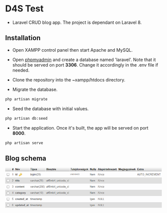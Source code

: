 # D4S Test

- Laravel CRUD blog app. The project is dependant on Laravel 8.

## Installation

- Open XAMPP control panel then start Apache and MySQL.

- Open [phpmyadmin](http://localhost/phpmyadmin) and create a database named 'laravel'. Note that it should be served on port **3306**. Change it accordingly in the .env file if needed.

- Clone the repository into the ~xampp/htdocs directory.

- Migrate the database.

```bash
php artisan migrate
```

- Seed the database with initial values.

```bash
php artisan db:seed
```

- Start the application. Once it's built, the app will be served on port **8000**.

```bash
php artisan serve
```

## Blog schema

![Screenshot](schema.png)